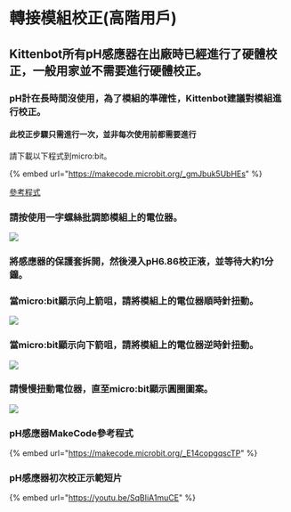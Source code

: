 # 轉接模組校正(高階用戶)

## Kittenbot所有pH感應器在出廠時已經進行了硬體校正，一般用家並不需要進行硬體校正。

### pH計在長時間沒使用，為了模組的準確性，Kittenbot建議對模組進行校正。

#### 此校正步驟只需進行一次，並非每次使用前都需要進行

請下載以下程式到micro:bit。

{% embed url="https://makecode.microbit.org/_gmJbuk5UbHEs" %}

[參考程式](https://makecode.microbit.org/_gmJbuk5UbHEs)

### 請按使用一字螺絲批調節模組上的電位器。

![](https://kittenbothk.readthedocs.io/en/latest/_images/ph2.png)

### 將感應器的保護套拆開，然後浸入pH6.86校正液，並等待大約1分鐘。

### 當micro:bit顯示向上箭咀，請將模組上的電位器順時針扭動。

![](https://kittenbothk.readthedocs.io/en/latest/_images/ph_calibration_1.png)

### 當micro:bit顯示向下箭咀，請將模組上的電位器逆時針扭動。

![](https://kittenbothk.readthedocs.io/en/latest/_images/ph_calibration_2.png)

### 請慢慢扭動電位器，直至micro:bit顯示圓圈圖案。

![](https://kittenbothk.readthedocs.io/en/latest/_images/ph_calibration_3.png)

### pH感應器MakeCode參考程式

{% embed url="https://makecode.microbit.org/_E14copgqscTP" %}

### pH感應器初次校正示範短片

{% embed url="https://youtu.be/SqBIiA1muCE" %}
